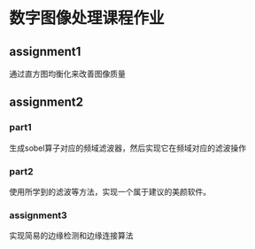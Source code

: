 # 数字图像处理课程作业

## assignment1
通过直方图均衡化来改善图像质量

## assignment2
### part1
生成sobel算子对应的频域滤波器，然后实现它在频域对应的滤波操作

### part2
使用所学到的滤波等方法，实现一个属于建议的美颜软件。

### assignment3
实现简易的边缘检测和边缘连接算法